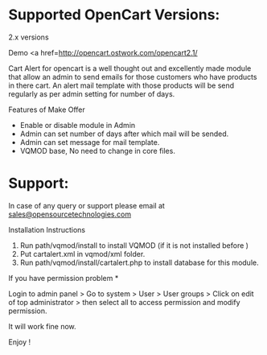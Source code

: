 Supported OpenCart Versions:
================
2.x versions

Demo <a href=http://opencart.ostwork.com/opencart2.1/

Cart Alert for opencart is a well thought out and excellently made module that allow an admin to send emails for those customers who have products in there cart. An alert mail template with those products will be send regularly as per admin setting for number of days.

Features of Make Offer
- Enable or disable module in Admin
- Admin can set number of days after which mail will be sended.
- Admin can set message for mail template.
- VQMOD base, No need to change in core files.

Support:
==============
In case of any query or support please email at sales@opensourcetechnologies.com

Installation Instructions

1. Run path/vqmod/install to install VQMOD (if it is not installed before ) 
2. Put cartalert.xml in vqmod/xml folder.
3. Run path/vqmod/install/cartalert.php to install database for this module.

If you have permission problem *

Login to admin panel > Go to system > User > User groups  >  Click on edit of top administrator > then select all to access permission and modify permission.

It will work fine now.
 
Enjoy ! 
